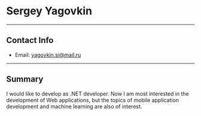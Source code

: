 Sergey Yagovkin
=====================
***
Contact Info
-----------------------------------
* Email: yagovkin.si@mail.ru
***
Summary
-----------------------------------
I would like to develop as .NET developer. Now I am most interested in the development of Web applications, but the topics of mobile application development and machine learning are also of interest.
